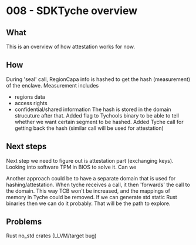# 008 - SDKTyche overview

## What

This is an overview of how attestation works for now.

## How

During 'seal' call, RegionCapa info is hashed to get the hash (measurement) of the enclave. Measurement includes 
-  regions data
-  access rights
-  confidential/shared information
The hash is stored in the domain strucuture after that. 
Added flag to Tychools binary to be able to tell whether we want certain segment to be hashed.
Added Tyche call for getting back the hash (similar call will be used for attestation)

## Next steps

Next step we need to figure out is attestation part (exchanging keys). Looking into software TPM in BIOS to solve it. Can we 

Another approach could be to have a separate domain that is used for hashing/attestation. When tyche receives a call, it then 'forwards' the call to the domain. This way TCB won't be increased, and the mappings of memory in Tyche could be removed. If we can generate std static Rust binaries then we can do it probably. That will be the path to explore.

## Problems

Rust no_std crates (LLVM/target bug)
